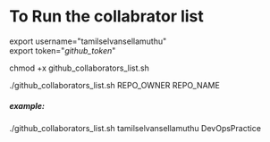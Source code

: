 <h1> To Run the collabrator list </h1>

export username="tamilselvansellamuthu" <br>
export token="<i>github_token</i>"

chmod +x github_collaborators_list.sh

./github_collaborators_list.sh REPO_OWNER REPO_NAME 
<h5>example: </h5>
./github_collaborators_list.sh tamilselvansellamuthu DevOpsPractice
